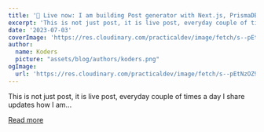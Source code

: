 ```yaml
---
title: '🔴 Live now: I am building Post generator with Next.js, PrismaDB, OpenAI'
excerpt: 'This is not just post, it is live post, everyday couple of times a day I share updates how I am...'
date: '2023-07-03'
coverImage: 'https://res.cloudinary.com/practicaldev/image/fetch/s--pEtNzOZ9--/c_imagga_scale,f_auto,fl_progressive,h_420,q_auto,w_1000/https://dev-to-uploads.s3.amazonaws.com/uploads/articles/0tawnstch6s8nr36bqe4.png'
author:
  name: Koders
  picture: "assets/blog/authors/koders.png"
ogImage:
  url: 'https://res.cloudinary.com/practicaldev/image/fetch/s--pEtNzOZ9--/c_imagga_scale,f_auto,fl_progressive,h_420,q_auto,w_1000/https://dev-to-uploads.s3.amazonaws.com/uploads/articles/0tawnstch6s8nr36bqe4.png'
---
```


This is not just post, it is live post, everyday couple of times a day I share updates how I am...

[Read more](https://dev.to/shnai0/live-now-i-am-building-post-generator-with-nextjs-prismadb-openai-5a0)
